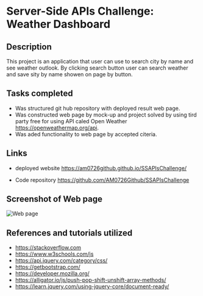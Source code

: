 # Server-Side APIs Challenge: Weather Dashboard

## Description

This project is an application that user can use to search city by name and see weather outlook.
By clicking search button user can search weather and save sity by name showen on page by button.  

## Tasks completed

* Was structured git hub repository with deployed result web page.
* Was constructed web page by mock-up and project solved by using tird party free for using API caled Open Weather https://openweathermap.org/api. 
* Was aded functionality to web page by accepted citeria.

## Links

* deployed website https://am0726github.github.io/SSAPIsChallenge/

* Code repository https://github.com/AM0726Github/SSAPIsChallenge

## Screenshot of Web page

![Web page](.assets/Images/WebPageCapture.JPG)

## References and tutorials utilized

* https://stackoverflow.com
* https://www.w3schools.com/js
* https://api.jquery.com/category/css/
* https://getbootstrap.com/
* https://developer.mozilla.org/
* https://alligator.io/js/push-pop-shift-unshift-array-methods/
* https://learn.jquery.com/using-jquery-core/document-ready/
